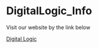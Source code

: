 # DigitalLogic_Info

Visit our website by the link below


[Digital Logic](https://dld-ustb.github.io/DigitalLogic_Info/)

